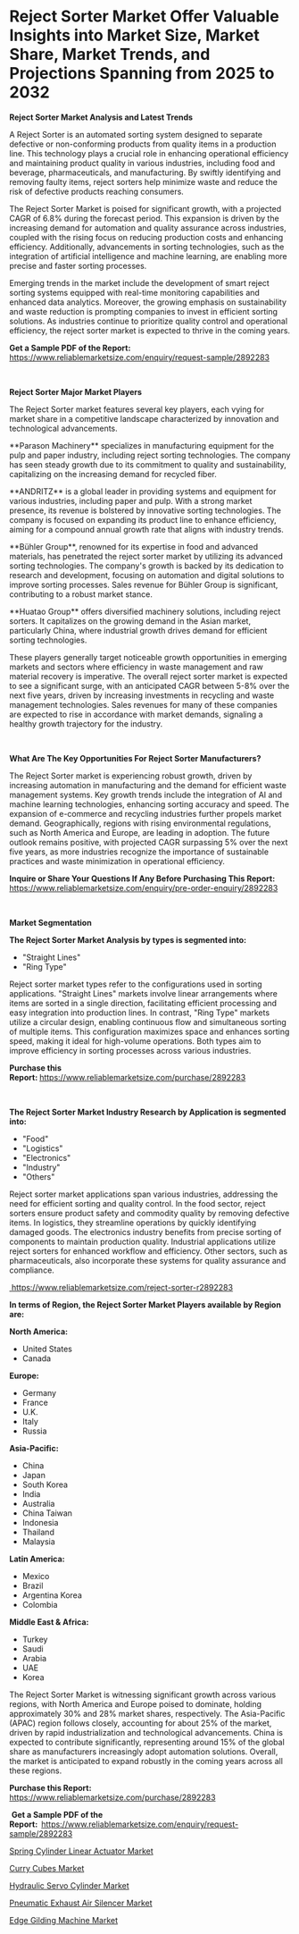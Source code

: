 <p><h1>Reject Sorter Market Offer Valuable Insights into Market Size, Market Share, Market Trends, and Projections Spanning from 2025 to 2032</h1></p><p><strong>Reject Sorter Market Analysis and Latest Trends</strong></p>
<p><p>A Reject Sorter is an automated sorting system designed to separate defective or non-conforming products from quality items in a production line. This technology plays a crucial role in enhancing operational efficiency and maintaining product quality in various industries, including food and beverage, pharmaceuticals, and manufacturing. By swiftly identifying and removing faulty items, reject sorters help minimize waste and reduce the risk of defective products reaching consumers.</p><p>The Reject Sorter Market is poised for significant growth, with a projected CAGR of 6.8% during the forecast period. This expansion is driven by the increasing demand for automation and quality assurance across industries, coupled with the rising focus on reducing production costs and enhancing efficiency. Additionally, advancements in sorting technologies, such as the integration of artificial intelligence and machine learning, are enabling more precise and faster sorting processes. </p><p>Emerging trends in the market include the development of smart reject sorting systems equipped with real-time monitoring capabilities and enhanced data analytics. Moreover, the growing emphasis on sustainability and waste reduction is prompting companies to invest in efficient sorting solutions. As industries continue to prioritize quality control and operational efficiency, the reject sorter market is expected to thrive in the coming years.</p></p>
<p><strong>Get a Sample PDF of the Report:&nbsp;</strong> <a href="https://www.reliablemarketsize.com/enquiry/request-sample/2892283?utm_campaign=1888&utm_medium=2&utm_source=Github&utm_content=ia&utm_term=15032025&utm_id=reject-sorter">https://www.reliablemarketsize.com/enquiry/request-sample/2892283</a></p>
<p>&nbsp;</p>
<p><strong>Reject Sorter Major Market Players</strong></p>
<p><p>The Reject Sorter market features several key players, each vying for market share in a competitive landscape characterized by innovation and technological advancements.</p><p>**Parason Machinery** specializes in manufacturing equipment for the pulp and paper industry, including reject sorting technologies. The company has seen steady growth due to its commitment to quality and sustainability, capitalizing on the increasing demand for recycled fiber.</p><p>**ANDRITZ** is a global leader in providing systems and equipment for various industries, including paper and pulp. With a strong market presence, its revenue is bolstered by innovative sorting technologies. The company is focused on expanding its product line to enhance efficiency, aiming for a compound annual growth rate that aligns with industry trends.</p><p>**Bühler Group**, renowned for its expertise in food and advanced materials, has penetrated the reject sorter market by utilizing its advanced sorting technologies. The company's growth is backed by its dedication to research and development, focusing on automation and digital solutions to improve sorting processes. Sales revenue for Bühler Group is significant, contributing to a robust market stance.</p><p>**Huatao Group** offers diversified machinery solutions, including reject sorters. It capitalizes on the growing demand in the Asian market, particularly China, where industrial growth drives demand for efficient sorting technologies.</p><p>These players generally target noticeable growth opportunities in emerging markets and sectors where efficiency in waste management and raw material recovery is imperative. The overall reject sorter market is expected to see a significant surge, with an anticipated CAGR between 5-8% over the next five years, driven by increasing investments in recycling and waste management technologies. Sales revenues for many of these companies are expected to rise in accordance with market demands, signaling a healthy growth trajectory for the industry.</p></p>
<p>&nbsp;</p>
<p><strong>What Are The Key Opportunities For Reject Sorter Manufacturers?</strong></p>
<p><p>The Reject Sorter market is experiencing robust growth, driven by increasing automation in manufacturing and the demand for efficient waste management systems. Key growth trends include the integration of AI and machine learning technologies, enhancing sorting accuracy and speed. The expansion of e-commerce and recycling industries further propels market demand. Geographically, regions with rising environmental regulations, such as North America and Europe, are leading in adoption. The future outlook remains positive, with projected CAGR surpassing 5% over the next five years, as more industries recognize the importance of sustainable practices and waste minimization in operational efficiency.</p></p>
<p><strong>Inquire or Share Your Questions If Any Before Purchasing This Report:</strong> <a href="https://www.reliablemarketsize.com/enquiry/pre-order-enquiry/2892283?utm_campaign=1888&utm_medium=2&utm_source=Github&utm_content=ia&utm_term=15032025&utm_id=reject-sorter">https://www.reliablemarketsize.com/enquiry/pre-order-enquiry/2892283</a></p>
<p>&nbsp;</p>
<p><strong>Market Segmentation</strong></p>
<p><strong>The Reject Sorter Market Analysis by types is segmented into:</strong></p>
<p><ul><li>"Straight Lines"</li><li>"Ring Type"</li></ul></p>
<p><p>Reject sorter market types refer to the configurations used in sorting applications. "Straight Lines" markets involve linear arrangements where items are sorted in a single direction, facilitating efficient processing and easy integration into production lines. In contrast, "Ring Type" markets utilize a circular design, enabling continuous flow and simultaneous sorting of multiple items. This configuration maximizes space and enhances sorting speed, making it ideal for high-volume operations. Both types aim to improve efficiency in sorting processes across various industries.</p></p>
<p><strong>Purchase this Report:&nbsp;</strong><a href="https://www.reliablemarketsize.com/purchase/2892283?utm_campaign=1888&utm_medium=2&utm_source=Github&utm_content=ia&utm_term=15032025&utm_id=reject-sorter">https://www.reliablemarketsize.com/purchase/2892283</a></p>
<p>&nbsp;</p>
<p><strong>The Reject Sorter Market Industry Research by Application is segmented into:</strong></p>
<p><ul><li>"Food"</li><li>"Logistics"</li><li>"Electronics"</li><li>"Industry"</li><li>"Others"</li></ul></p>
<p><p>Reject sorter market applications span various industries, addressing the need for efficient sorting and quality control. In the food sector, reject sorters ensure product safety and commodity quality by removing defective items. In logistics, they streamline operations by quickly identifying damaged goods. The electronics industry benefits from precise sorting of components to maintain production quality. Industrial applications utilize reject sorters for enhanced workflow and efficiency. Other sectors, such as pharmaceuticals, also incorporate these systems for quality assurance and compliance.</p></p>
<p><a href="https://www.reliablemarketsize.com/reject-sorter-r2892283?utm_campaign=1888&utm_medium=2&utm_source=Github&utm_content=ia&utm_term=15032025&utm_id=reject-sorter">&nbsp;https://www.reliablemarketsize.com/reject-sorter-r2892283</a></p>
<p><strong>In terms of Region, the Reject Sorter Market Players available by Region are:</strong></p>
<p>
    <p> <strong> North America: </strong>
        <ul>
            <li>United States</li>
            <li>Canada</li>
        </ul>
        </p> 
    <p> <strong> Europe: </strong>
        <ul>
            <li>Germany</li>
            <li>France</li>
            <li>U.K.</li>
            <li>Italy</li>
            <li>Russia</li>
        </ul>
        </p> 
    <p> <strong> Asia-Pacific: </strong>
        <ul>
            <li>China</li>
            <li>Japan</li>
            <li>South Korea</li>
            <li>India</li>
            <li>Australia</li>
            <li>China Taiwan</li>
            <li>Indonesia</li>
            <li>Thailand</li>
            <li>Malaysia</li>
        </ul>
        </p> 
    <p> <strong> Latin America: </strong>
        <ul>
            <li>Mexico</li>
            <li>Brazil</li>
            <li>Argentina Korea</li>
            <li>Colombia</li>
        </ul>
        </p> 
    <p> <strong> Middle East & Africa: </strong>
        <ul>
            <li>Turkey</li>
            <li>Saudi</li>
            <li>Arabia</li>
            <li>UAE</li>
            <li>Korea</li>
        </ul>
    </p>
    </p>
<p><p>The Reject Sorter Market is witnessing significant growth across various regions, with North America and Europe poised to dominate, holding approximately 30% and 28% market shares, respectively. The Asia-Pacific (APAC) region follows closely, accounting for about 25% of the market, driven by rapid industrialization and technological advancements. China is expected to contribute significantly, representing around 15% of the global share as manufacturers increasingly adopt automation solutions. Overall, the market is anticipated to expand robustly in the coming years across all these regions.</p></p>
<p><strong>Purchase this Report: </strong><a href="https://www.reliablemarketsize.com/purchase/2892283?utm_campaign=1888&utm_medium=2&utm_source=Github&utm_content=ia&utm_term=15032025&utm_id=reject-sorter">https://www.reliablemarketsize.com/purchase/2892283</a></p>
<p>&nbsp;<strong>Get a Sample PDF of the Report:&nbsp;&nbsp;</strong><a href="https://www.reliablemarketsize.com/enquiry/request-sample/2892283?utm_campaign=1888&utm_medium=2&utm_source=Github&utm_content=ia&utm_term=15032025&utm_id=reject-sorter">https://www.reliablemarketsize.com/enquiry/request-sample/2892283</a></p>
<p><strong></strong></p>
<p><p><a href="https://github.com/atawanyeze/Market-Research-Report-List-1/blob/main/spring-cylinder-linear-actuator-market.md?utm_campaign=1888&utm_medium=2&utm_source=Github&utm_content=ia&utm_term=15032025&utm_id=reject-sorter">Spring Cylinder Linear Actuator Market</a></p><p><a href="https://github.com/saqafidrahea/Market-Research-Report-List-1/blob/main/curry-cubes-market.md?utm_campaign=1888&utm_medium=2&utm_source=Github&utm_content=ia&utm_term=15032025&utm_id=reject-sorter">Curry Cubes Market</a></p><p><a href="https://github.com/rueffmuoloqw/Market-Research-Report-List-1/blob/main/hydraulic-servo-cylinder-market.md?utm_campaign=1888&utm_medium=2&utm_source=Github&utm_content=ia&utm_term=15032025&utm_id=reject-sorter">Hydraulic Servo Cylinder Market</a></p><p><a href="https://github.com/afghatakito29/Market-Research-Report-List-1/blob/main/pneumatic-exhaust-air-silencer-market.md?utm_campaign=1888&utm_medium=2&utm_source=Github&utm_content=ia&utm_term=15032025&utm_id=reject-sorter">Pneumatic Exhaust Air Silencer Market</a></p><p><a href="https://github.com/onutsheinz/Market-Research-Report-List-1/blob/main/edge-gilding-machine-market.md?utm_campaign=1888&utm_medium=2&utm_source=Github&utm_content=ia&utm_term=15032025&utm_id=reject-sorter">Edge Gilding Machine Market</a></p></p>